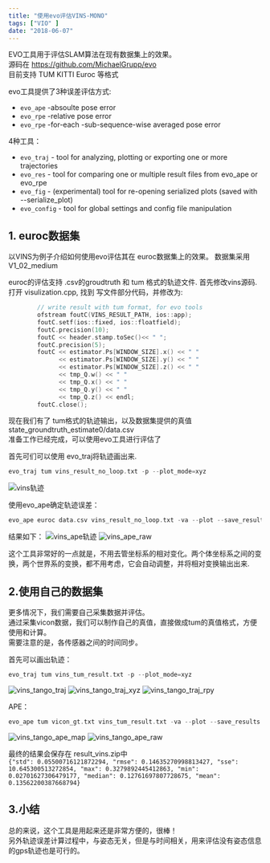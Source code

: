 ```yaml
---
title: "使用evo评估VINS-MONO"
tags: ["VIO" ]
date: "2018-06-07"
---
```


EVO工具用于评估SLAM算法在现有数据集上的效果。  
源码在 https://github.com/MichaelGrupp/evo  
目前支持 TUM KITTI Euroc 等格式

evo工具提供了3种误差评估方式:

* `evo_ape` -absoulte pose error  
* `evo_rpe` -relative pose error  
* `evo_rpe` -for-each -sub-sequence-wise averaged pose error

4种工具：

* `evo_traj` - tool for analyzing, plotting or exporting one or more trajectories
* `evo_res` - tool for comparing one or multiple result files from evo_ape or evo_rpe
* `evo_fig` - (experimental) tool for re-opening serialized plots (saved with --serialize_plot)
* `evo_config` - tool for global settings and config file manipulation

## 1. euroc数据集
以VINS为例子介绍如何使用evo评估其在 euroc数据集上的效果。
数据集采用 V1_02_medium

euroc的评估支持 .csv的groudtruth 和 tum 格式的轨迹文件.
首先修改vins源码.
打开 visulization.cpp, 找到 写文件部分代码，并修改为:

```c++
        // write result with tum format, for evo tools
        ofstream foutC(VINS_RESULT_PATH, ios::app);
        foutC.setf(ios::fixed, ios::floatfield);
        foutC.precision(10);
        foutC << header.stamp.toSec()<< " ";
        foutC.precision(5);
        foutC << estimator.Ps[WINDOW_SIZE].x() << " "
              << estimator.Ps[WINDOW_SIZE].y() << " "
              << estimator.Ps[WINDOW_SIZE].z() << " "
              << tmp_Q.w() << " "
              << tmp_Q.x() << " "
              << tmp_Q.y() << " "
              << tmp_Q.z() << endl;
        foutC.close();
```

现在我们有了 tum格式的轨迹输出，以及数据集提供的真值state_groundtruth_estimate0/data.csv  
准备工作已经完成，可以使用evo工具进行评估了 

首先可们可以使用 evo_traj将轨迹画出来.
```cpp
evo_traj tum vins_result_no_loop.txt -p --plot_mode=xyz
```
![vins轨迹](/media/posts/EVO工具的使用/vins_result_no_loop.png)

使用evo_ape确定轨迹误差：
```cpp
evo_ape euroc data.csv vins_result_no_loop.txt -va --plot --save_results result_vins.zip
```
结果如下：
![vins_ape轨迹](/media/posts/EVO工具的使用/ape_map.png)
![vins_ape_raw](/media/posts/EVO工具的使用/ape_raw.png)

这个工具非常好的一点就是，不用去管坐标系的相对变化。两个体坐标系之间的变换，两个世界系的变换，都不用考虑，它会自动调整，并将相对变换输出出来.

## 2.使用自己的数据集
更多情况下，我们需要自己采集数据并评估。  
通过采集vicon数据，我们可以制作自己的真值，直接做成tum的真值格式，方便使用和计算。  
需要注意的是，各传感器之间的时间同步。

首先可以画出轨迹：
```cpp
evo_traj tum vins_tum_result.txt -p --plot_mode=xyz
```
![vins_tango_traj](/media/posts/EVO工具的使用/tango_traj.png)
![vins_tango_traj_xyz](/media/posts/EVO工具的使用/tango_traj_xyz.png)
![vins_tango_traj_rpy](/media/posts/EVO工具的使用/tango_traj_rpy.png)

APE：  
```cpp
evo_ape tum vicon_gt.txt vins_tum_result.txt -va --plot --save_results result_vins.zip
```
![vins_tango_ape_map](/media/posts/EVO工具的使用/tango_ape_map.png)
![vins_tango_ape_raw](/media/posts/EVO工具的使用/tango_ape_raw.png)

最终的结果会保存在 result_vins.zip中  
`{"std": 0.05500716121872294, "rmse": 0.14635270998813427, "sse": 10.645300513272854, "max": 0.3279892445412863, "min": 0.02701627306479177, "median": 0.12761697807728675, "mean": 0.13562200387668794}`

## 3.小结
总的来说，这个工具是用起来还是非常方便的，很棒！  
另外轨迹误差计算过程中，与姿态无关，但是与时间相关，用来评估没有姿态信息的gps轨迹也是可行的。